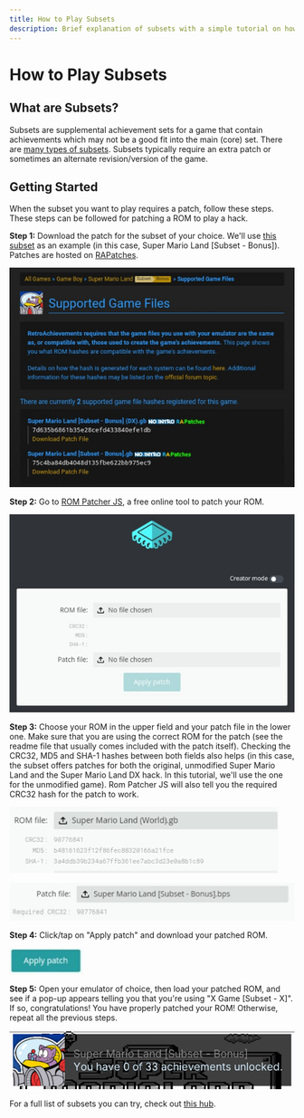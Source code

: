 ```yaml
---
title: How to Play Subsets
description: Brief explanation of subsets with a simple tutorial on how to patch a ROM for a subset.
---
```


# How to Play Subsets

## What are Subsets?
Subsets are supplemental achievement sets for a game that contain achievements which may not be a good fit into the main (core) set. There are [many types of subsets](/guidelines/content/subsets.html#types-of-subsets). Subsets typically require an extra patch or sometimes an alternate revision/version of the game.

## Getting Started
When the subset you want to play requires a patch, follow these steps. These steps can be followed for patching a ROM to play a hack.

**Step 1:** Download the patch for the subset of your choice. We'll use [this subset](https://retroachievements.org/game/7596) as an example (in this case, Super Mario Land [Subset - Bonus]). Patches are hosted on [RAPatches](https://github.com/RetroAchievements/RAPatches).

![RetroAchievements hashes](/docs/public/retroachievements-hashes.png)

**Step 2:** Go to [ROM Patcher JS](https://www.marcrobledo.com/RomPatcher.js/), a free online tool to patch your ROM.

![Rom Patcher JS](/docs/public/rom-patcher-js.png)

**Step 3:** Choose your ROM in the upper field and your patch file in the lower one. Make sure that you are using the correct ROM for the patch (see the readme file that usually comes included with the patch itself). Checking the CRC32, MD5 and SHA-1 hashes between both fields also helps (in this case, the subset offers patches for both the original, unmodified Super Mario Land and the Super Mario Land DX hack. In this tutorial, we'll use the one for the unmodified game). Rom Patcher JS will also tell you the required CRC32 hash for the patch to work.

![ROM field](/docs/public/rom-field.png)

![Patch field](/docs/public/patch-field.png)

**Step 4:** Click/tap on "Apply patch" and download your patched ROM.

![Apply patch](/docs/public/apply-patch.png)

**Step 5:** Open your emulator of choice, then load your patched ROM, and see if a pop-up appears telling you that you're using "X Game [Subset - X]". If so, congratulations! You have properly patched your ROM! Otherwise, repeat all the previous steps.

![RetroArch Bonus set](/docs/public/retroarch-bonus-set.png)

For a full list of subsets you can try, check out [this hub](https://retroachievements.org/game/20156).
